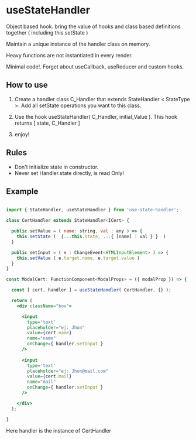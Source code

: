 # useStateHandler
Object based hook. bring the value of hooks and class based definitions together ( including this.setState ) 


Maintain a unique instance of the handler class on memory.

Heavy functions are not instantiated in every render. 

Minimal code!. Forget about useCallback, useReducer and custom hooks.

## How to use


1. Create a handler class C_Handler that extends StateHandler < StateType >. Add all setState operations you want to this class.

2. Use the hook useStateHandler( C_Handler, initial_Value ). This hook returns [ state, C_Handler ]

3. enjoy!

## Rules

* Don't initialize state in constructor.
* Never set Handler.state directly, is read Only!


## Example
```jsx

import { StateHandler, useStateHandler } from 'use-state-handler';

class CertHandler extends StateHandler<ICert> {

  public setValue = ( name: string, val : any ) => {
    this.setState (  {...this.state, ...{ [name] : val } }  )
  }

  public setInput = ( e : ChangeEvent<HTMLInputElement> ) => {   
    this.setValue ( e.target.name, e.target.value )
  } 
}

const ModalCert: FunctionComponent<ModalProps> = ({ modalProp }) => {

  const [ cert, handler ] = useStateHandler( CertHandler, {} );

  return (
    <div className="box">

      <input
        type='text'
        placeholder="ej: Jhon"
        value={cert.name}
        name="name"
        onChange={ handler.setInput }
      />
      
      <input
        type='text'
        placeholder="ej: Jhon@mail.com"
        value={cert.mail}
        name="mail"
        onChange={ handler.setInput }
      />

    </div> 
  );

}


```
Here handler is the instance of CertHandler 


